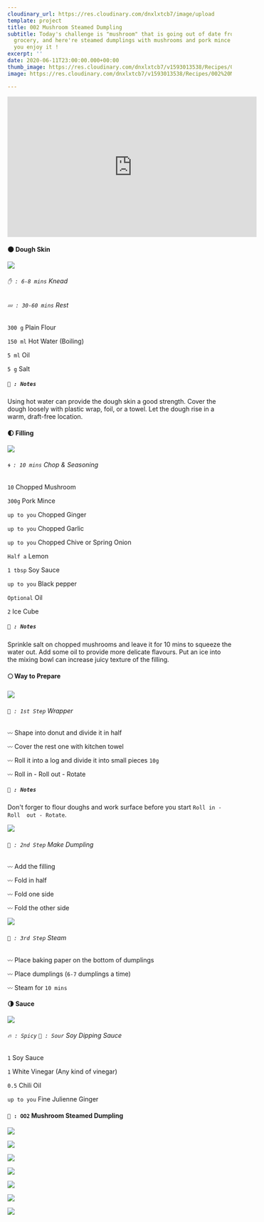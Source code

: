 ```yaml
---
cloudinary_url: https://res.cloudinary.com/dnxlxtcb7/image/upload
template: project
title: 002 Mushroom Steamed Dumpling
subtitle: Today's challenge is "mushroom" that is going out of date from my local
  grocery, and here're steamed dumplings with mushrooms and pork mince inside. Hope
  you enjoy it !
excerpt: ''
date: 2020-06-11T23:00:00.000+00:00
thumb_image: https://res.cloudinary.com/dnxlxtcb7/v1593013538/Recipes/002%20Mushroom%20Steamed%20Dumpling/IMG_0187_lfvqgu.jpg
image: https://res.cloudinary.com/dnxlxtcb7/v1593013538/Recipes/002%20Mushroom%20Steamed%20Dumpling/IMG_0187_lfvqgu.jpg

---
```

<iframe width="560" height="315" src="https://www.youtube.com/embed/kZDvv-N1B8s" frameborder="0" allow="accelerometer; autoplay; encrypted-media; gyroscope; picture-in-picture" allowfullscreen></iframe>

#### 🌑 Dough Skin

<div class = "section-wrapper">

<div class = "media-wrapper">

<img src="https://res.cloudinary.com/dnxlxtcb7/image/upload/v1593183874/Recipes/002%20Mushroom%20Steamed%20Dumpling/01.dough_j9etwi.png" />

</div>

<div class = "text-wrapper">

###### `✋ : 6-8 mins` Knead

###### `💤 : 30-60 mins` Rest

`300 g` Plain Flour <br>

`150 ml` Hot Water (Boiling) <br>

`5 ml` Oil <br>

`5 g` Salt <br>

##### `📝 : Notes`

Using hot water can provide the dough skin a good strength. Cover the dough loosely with plastic wrap, foil, or a towel. Let the dough rise in a warm, draft-free location.

</div>

</div>

#### 🌓 Filling

<div class = "section-wrapper">

<div class = "media-wrapper">

<img src="https://res.cloudinary.com/dnxlxtcb7/image/upload/v1593183874/Recipes/002%20Mushroom%20Steamed%20Dumpling/02.fillingpng_ehmdw2.png"/>

</div>

<div class = "text-wrapper">

###### `🌀 : 10 mins` Chop & Seasoning

`10` Chopped Mushroom <br>

`300g` Pork Mince <br>

`up to you` Chopped Ginger <br>

`up to you` Chopped Garlic <br>
  
`up to you` Chopped Chive or Spring Onion <br>
 
`Half a` Lemon <br>
  
`1 tbsp` Soy Sauce <br>
 
`up to you` Black pepper <br>

`Optional` Oil <br>
  
`2` Ice Cube <br>

##### `📝 : Notes`

Sprinkle salt on chopped mushrooms and leave it for 10 mins to squeeze the water out. Add some oil to provide more delicate flavours. Put an ice into the mixing bowl can increase juicy texture of the filling. 

</div>

</div>

#### 🌕 Way to Prepare

<div class = "section-wrapper">

<div class = "media-wrapper">

<img src="https://res.cloudinary.com/dnxlxtcb7/image/upload/v1592497113/Recipes/001%20Turnip%20Gyoza/wrapper-gif.gif" />

</div>

<div class = "text-wrapper">

###### `👀 : 1st Step` Wrapper

`〰️` Shape into donut and divide it in half <br>

`〰️` Cover the rest one with kitchen towel <br>

`〰️` Roll it into a log and divide it into small pieces `10g` <br>

`〰️` Roll in - Roll  out - Rotate <br>

##### `📝 : Notes`

Don't forger to flour doughs and work surface before you start `Roll in - Roll  out - Rotate`.

</div>

</div>

<div class = "section-wrapper">

<div class = "media-wrapper">

<img src="https://res.cloudinary.com/dnxlxtcb7/image/upload/v1593186492/Recipes/002%20Mushroom%20Steamed%20Dumpling/Animated_GIF-downsized_large-3_vgpwq2.gif" />

</div>

<div class = "text-wrapper">

###### `👀 : 2nd Step` Make Dumpling

`〰️` Add the filling<br>

`〰️` Fold in half<br>

`〰️` Fold one side<br>

`〰️` Fold the other side<br>

</div>

</div>

<div class = "section-wrapper">

<div class = "media-wrapper">

<img src="https://res.cloudinary.com/dnxlxtcb7/image/upload/v1591969562/Recipes/001%20Turnip%20Gyoza/IMG_0162.jpg" />

</div>

<div class = "text-wrapper">

###### `👀 : 3rd Step` Steam

`〰️` Place baking paper on the bottom of dumplings <br>

`〰️` Place dumplings (`6-7` dumplings a time)<br>

`〰️` Steam for `10 mins` <br>

</div>

</div>

#### 🌗 Sauce

<div class = "section-wrapper">

<div class = "media-wrapper">

<img src="https://res.cloudinary.com/dnxlxtcb7/image/upload/v1592665507/Recipes/002%20Mushroom%20Steamed%20Dumpling/04.sauce_mkqsnr.jpg" />

</div>

<div class = "text-wrapper">

###### `🔥 : Spicy` `🍋 : Sour` Soy Dipping Sauce

`1` Soy Sauce<br>

`1` White Vinegar (Any kind of vinegar)<br>

`0.5` Chili Oil<br>
  
`up to you` Fine Julienne Ginger <br>


</div>

</div>

#### `🥟 : OO2` Mushroom Steamed Dumpling

![](https://res.cloudinary.com/dnxlxtcb7/image/upload/v1591969562/Recipes/001%20Turnip%20Gyoza/IMG_0159.jpg)

![](https://res.cloudinary.com/dnxlxtcb7/v1592493713/Recipes/001%20Turnip%20Gyoza/IMG_0165.jpg)

![](https://res.cloudinary.com/dnxlxtcb7/v1591969569/Recipes/001%20Turnip%20Gyoza/IMG_0164.jpg)

![](https://res.cloudinary.com/dnxlxtcb7/v1592498636/Recipes/001%20Turnip%20Gyoza/IMG_0162.jpg)

![](https://res.cloudinary.com/dnxlxtcb7/image/upload/v1591969562/Recipes/001%20Turnip%20Gyoza/IMG_0166.jpg)

![](https://res.cloudinary.com/dnxlxtcb7/image/upload/v1591969561/Recipes/001%20Turnip%20Gyoza/IMG_0161.jpg)

![](https://res.cloudinary.com/dnxlxtcb7/image/upload/v1591969562/Recipes/001%20Turnip%20Gyoza/IMG_0163.jpg)